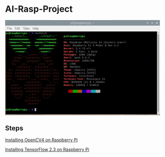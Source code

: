 # AI-Rasp-Project
<img src="assets/specs.png" align="center"/>

## Steps
[Installing OpenCV4 on Raspberry Pi](hhttps://gist.github.com/willprice/abe456f5f74aa95d7e0bb81d5a710b60)

[Installing TensorFlow 2.3 on Raspberry Pi](https://itnext.io/installing-tensorflow-2-3-0-for-raspberry-pi3-4-debian-buster-11447cb31fc4)
